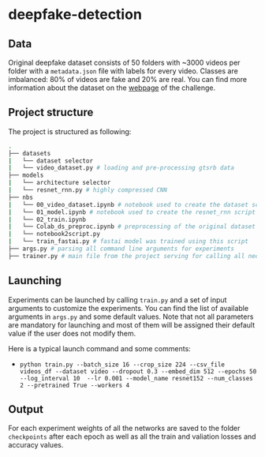 # deepfake-detection


## Data
Original deepfake dataset consists of 50 folders with ~3000 videos per folder with a `metadata.json` file with labels for every video. Classes are imbalanced: 80% of videos are fake and 20% are real. You can find more information about the dataset on the [webpage](https://www.kaggle.com/c/deepfake-detection-challenge/data) of the challenge.


## Project structure

The project is structured as following:

```bash
.
├── datasets
|   └── dataset selector
|   └── video_dataset.py # loading and pre-processing gtsrb data
├── models
|   └── architecture selector
|   └── resnet_rnn.py # highly compressed CNN
├── nbs
|   └── 00_video_dataset.ipynb # notebook used to create the dataset script
|   └── 01_model.ipynb # notebook used to create the resnet_rnn script
|   └── 02_train.ipynb 
|   └── Colab_ds_preproc.ipynb # preprocessing of the original dataset in Google Colab
|   └── notebook2script.py
|   └── train_fastai.py # fastai model was trained using this script
├── args.py # parsing all command line arguments for experiments
├── trainer.py # main file from the project serving for calling all necessary functions for training and testing
```

## Launching
Experiments can be launched by calling `train.py` and a set of input arguments to customize the experiments. You can find the list of available arguments in `args.py` and some default values. Note that not all parameters are mandatory for launching and most of them will be assigned their default value if the user does not modify them.

Here is a typical launch command and some comments:

- `python train.py --batch_size 16 --crop_size 224 --csv_file videos_df --dataset video --dropout 0.3 --embed_dim 512 --epochs 50  --log_interval 10  --lr 0.001 --model_name resnet152 --num_classes 2 --pretrained True --workers 4`
  
## Output
For each experiment weights of all the networks are saved to the folder `checkpoints` after each epoch as well as all the train and valiation losses and accuracy values.
